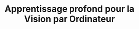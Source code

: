 ---
title: "Apprentissage profond pour la Vision par Ordinateur"
menu:
  sidebar:
    name: Cours
    identifier: dlcv-course
    parent: dlcv
    weight: 20
---